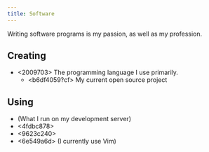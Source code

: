 ```yaml
---
title: Software
---
```


Writing software programs is my passion, as well as my profession.

## Creating

* <2009703> The programming language I use primarily. 
  * <b6df4059?cf> My current open source project

## Using

* <c7170724> (What I run on my development server)
* <4fdbc878>
* <9623c240>
* <6e549a6d> (I currently use Vim)
